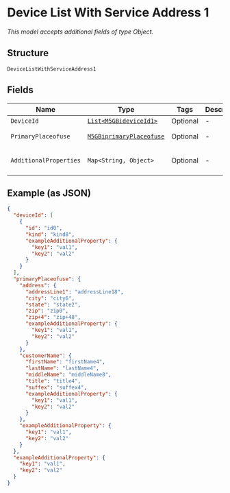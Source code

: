 
# Device List With Service Address 1

*This model accepts additional fields of type Object.*

## Structure

`DeviceListWithServiceAddress1`

## Fields

| Name | Type | Tags | Description | Getter | Setter |
|  --- | --- | --- | --- | --- | --- |
| `DeviceId` | [`List<M5GBideviceId1>`](../../doc/models/m-5g-bidevice-id-1.md) | Optional | - | List<M5GBideviceId1> getDeviceId() | setDeviceId(List<M5GBideviceId1> deviceId) |
| `PrimaryPlaceofuse` | [`M5GBiprimaryPlaceofuse`](../../doc/models/m-5g-biprimary-placeofuse.md) | Optional | - | M5GBiprimaryPlaceofuse getPrimaryPlaceofuse() | setPrimaryPlaceofuse(M5GBiprimaryPlaceofuse primaryPlaceofuse) |
| `AdditionalProperties` | `Map<String, Object>` | Optional | - | Object getAdditionalProperty(String key) | additionalProperty(String key, Object value) |

## Example (as JSON)

```json
{
  "deviceId": [
    {
      "id": "id0",
      "kind": "kind8",
      "exampleAdditionalProperty": {
        "key1": "val1",
        "key2": "val2"
      }
    }
  ],
  "primaryPlaceofuse": {
    "address": {
      "addressLine1": "addressLine18",
      "city": "city6",
      "state": "state2",
      "zip": "zip0",
      "zip+4": "zip+48",
      "exampleAdditionalProperty": {
        "key1": "val1",
        "key2": "val2"
      }
    },
    "customerName": {
      "firstName": "firstName4",
      "lastName": "lastName4",
      "middleName": "middleName8",
      "title": "title4",
      "suffex": "suffex4",
      "exampleAdditionalProperty": {
        "key1": "val1",
        "key2": "val2"
      }
    },
    "exampleAdditionalProperty": {
      "key1": "val1",
      "key2": "val2"
    }
  },
  "exampleAdditionalProperty": {
    "key1": "val1",
    "key2": "val2"
  }
}
```

